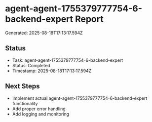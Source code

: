 # agent-agent-1755379777754-6-backend-expert Report

Generated: 2025-08-18T17:13:17.594Z

## Status
- Task: agent-agent-1755379777754-6-backend-expert
- Status: Completed
- Timestamp: 2025-08-18T17:13:17.594Z

## Next Steps
- Implement actual agent-agent-1755379777754-6-backend-expert functionality
- Add proper error handling
- Add logging and monitoring
